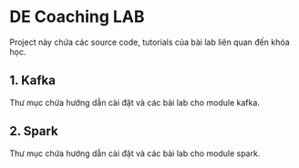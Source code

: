 # DE Coaching LAB

Project này chứa các source code, tutorials của bài lab liên quan đến khóa học.

## 1. Kafka

Thư mục chứa hướng dẫn cài đặt và các bài lab cho module kafka.

## 2. Spark

Thư mục chứa hướng dẫn cài đặt và các bài lab cho module spark.